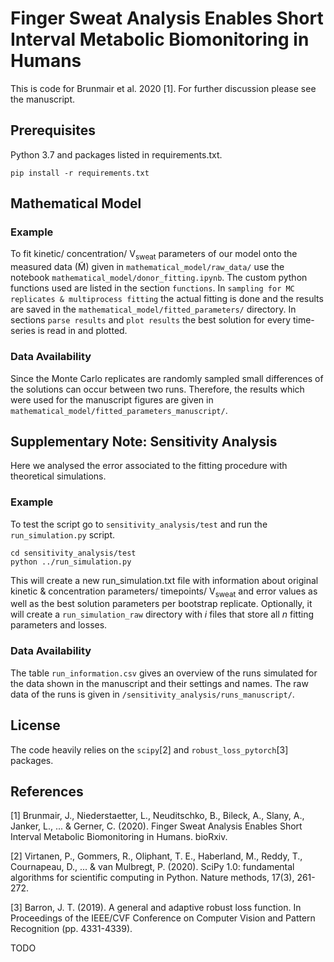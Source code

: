 # Finger Sweat Analysis Enables Short Interval Metabolic Biomonitoring in Humans 
This is code for Brunmair et al. 2020 [1]. For further discussion please see the manuscript.

## Prerequisites
Python 3.7 and packages listed in requirements.txt.
```
pip install -r requirements.txt
```

## Mathematical Model
### Example
To fit kinetic/ concentration/ V<sub>sweat</sub> parameters of our model onto the measured data (M&#771;) given in `mathematical_model/raw_data/` use the notebook `mathematical_model/donor_fitting.ipynb`.
The custom python functions used are listed in the section `functions`. In `sampling for MC replicates & multiprocess fitting` the actual fitting is done and the results are saved in the `mathematical_model/fitted_parameters/` directory. In sections `parse results` and `plot results` the best solution for every time-series is read in and plotted.

### Data Availability
Since the Monte Carlo replicates are randomly sampled small differences of the solutions can occur between two runs. Therefore, the results which were used for the manuscript figures are given in `mathematical_model/fitted_parameters_manuscript/`.

## Supplementary Note: Sensitivity Analysis
Here we analysed the error associated to the fitting procedure with theoretical simulations.

### Example
To test the script go to `sensitivity_analysis/test` and run the `run_simulation.py` script.
```
cd sensitivity_analysis/test
python ../run_simulation.py
```
This will create a new run_simulation.txt file with information about original kinetic & concentration parameters/ timepoints/ V<sub>sweat</sub> and error values as well as the best solution parameters per bootstrap replicate. Optionally, it will create a `run_simulation_raw` directory with *i* files that store all *n* fitting parameters and losses.

### Data Availability
The table `run_information.csv` gives an overview of the runs simulated for the data shown in the manuscript and their settings and names. The raw data of the runs is given in `/sensitivity_analysis/runs_manuscript/`.

## License
The code heavily relies on the `scipy`[2] and `robust_loss_pytorch`[3] packages.

## References

[1] Brunmair, J., Niederstaetter, L., Neuditschko, B., Bileck, A., Slany, A., Janker, L., ... & Gerner, C. (2020). Finger Sweat Analysis Enables Short Interval Metabolic Biomonitoring in Humans. bioRxiv.

[2] Virtanen, P., Gommers, R., Oliphant, T. E., Haberland, M., Reddy, T., Cournapeau, D., ... & van Mulbregt, P. (2020). SciPy 1.0: fundamental algorithms for scientific computing in Python. Nature methods, 17(3), 261-272.

[3] Barron, J. T. (2019). A general and adaptive robust loss function. In Proceedings of the IEEE/CVF Conference on Computer Vision and Pattern Recognition (pp. 4331-4339).

TODO